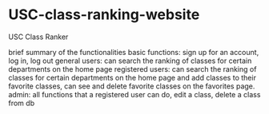 # USC-class-ranking-website
USC Class Ranker

brief summary of the functionalities
basic functions: 
sign up for an account, log in, log out
general users: can search the ranking of classes for certain departments on the home page
registered users: can search the ranking of classes for certain departments on the home page and add classes to their favorite classes, can see and delete favorite classes on the favorites page.
admin: all functions that a registered user can do, edit a class, delete a class from db

